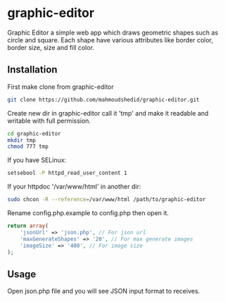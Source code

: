 # graphic-editor
Graphic Editor a simple web app which draws geometric shapes such as circle and square. Each shape have various attributes like border color, border size, size and fill color.

## Installation
First make clone from graphic-editor
```bash
git clone https://github.com/mahmoudshedid/graphic-editor.git
```
Create new dir in graphic-editor call it 'tmp' and make it readable and writable with full permission.
```bash
cd graphic-editor
mkdir tmp
chmod 777 tmp
```
If you have SELinux:
```bash
setsebool -P httpd_read_user_content 1
```
If your httpdoc '/var/www/html' in another dir:
```bash
sudo chcon -R --reference=/var/www/html /path/to/graphic-editor
```
Rename config.php.example to config.php then open it.
```php
return array(
    'jsonUrl' => 'json.php', // For json url
    'maxGenerateShapes' => '20', // For max generate images
    'imageSize' => '400', // For image size
);
```

## Usage
Open json.php file and you will see JSON input format to receives.
